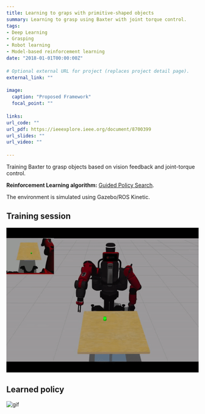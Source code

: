 ```yaml
---
title: Learning to graps with primitive-shaped objects
summary: Learning to grasp using Baxter with joint torque control.
tags:
- Deep Learning
- Grasping
- Robot learning
- Model-based reinforcement learning
date: "2018-01-01T00:00:00Z"

# Optional external URL for project (replaces project detail page).
external_link: ""

image:
  caption: "Proposed Framework"
  focal_point: ""

links:
url_code: ""
url_pdf: https://ieeexplore.ieee.org/document/8700399
url_slides: ""
url_video: ""

---
```

Training Baxter to grasp objects based on vision feedback and joint-torque control.

**Reinforcement Learning algorithm:** [Guided Policy Search](https://github.com/cbfinn/gps).

The environment is simulated using Gazebo/ROS Kinetic.

## Training session
![gif](./training-baxter.gif)

## Learned policy
![gif](./trained-baxter.gif)

